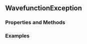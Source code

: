 ## <a id="Psience.Wavefun.Wavefunctions.WavefunctionException">WavefunctionException</a>


### Properties and Methods


### Examples

